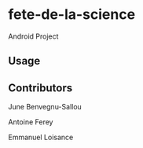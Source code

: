 # fete-de-la-science
Android Project


## Usage


## Contributors
June Benvegnu-Sallou

Antoine Ferey

Emmanuel Loisance

